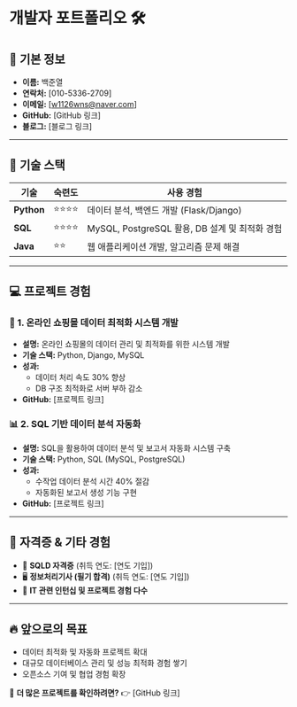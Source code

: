 # 개발자 포트폴리오 🛠️

## 📌 기본 정보
- **이름:** 백준열
- **연락처:** [010-5336-2709]
- **이메일:** [w1126wns@naver.com]
- **GitHub:** [GitHub 링크]
- **블로그:** [블로그 링크]

---

## 🚀 기술 스택

| 기술 | 숙련도 | 사용 경험 |
|------|------|------|
| **Python** | ⭐⭐⭐⭐ | 데이터 분석, 백엔드 개발 (Flask/Django) |
| **SQL** | ⭐⭐⭐⭐ | MySQL, PostgreSQL 활용, DB 설계 및 최적화 경험 |
| **Java** | ⭐⭐ | 웹 애플리케이션 개발, 알고리즘 문제 해결 |

---

## 💻 프로젝트 경험

### 🛒 1. 온라인 쇼핑몰 데이터 최적화 시스템 개발
- **설명:** 온라인 쇼핑몰의 데이터 관리 및 최적화를 위한 시스템 개발
- **기술 스택:** Python, Django, MySQL
- **성과:**
  - 데이터 처리 속도 30% 향상
  - DB 구조 최적화로 서버 부하 감소
- **GitHub:** [프로젝트 링크]

### 📊 2. SQL 기반 데이터 분석 자동화
- **설명:** SQL을 활용하여 데이터 분석 및 보고서 자동화 시스템 구축
- **기술 스택:** Python, SQL (MySQL, PostgreSQL)
- **성과:**
  - 수작업 데이터 분석 시간 40% 절감
  - 자동화된 보고서 생성 기능 구현
- **GitHub:** [프로젝트 링크]

---

## 🏅 자격증 & 기타 경험
- 📜 **SQLD 자격증** (취득 연도: [연도 기입])
- 🖥️ **정보처리기사 (필기 합격)** (취득 연도: [연도 기입])
- 💼 **IT 관련 인턴십 및 프로젝트 경험 다수**

---

## 🔥 앞으로의 목표
- 데이터 최적화 및 자동화 프로젝트 확대
- 대규모 데이터베이스 관리 및 성능 최적화 경험 쌓기
- 오픈소스 기여 및 협업 경험 확장

📢 **더 많은 프로젝트를 확인하려면?** 👉 [GitHub 링크]

